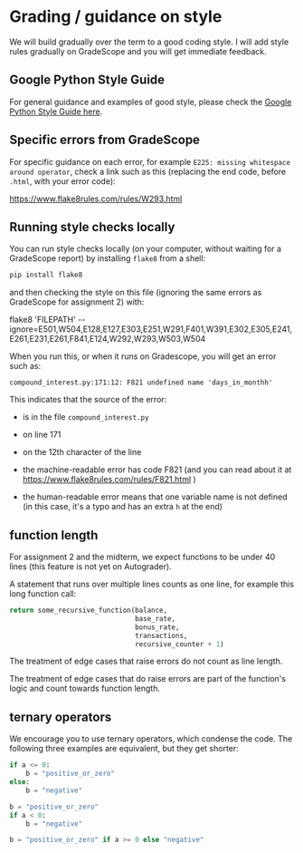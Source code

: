 # Grading / guidance on style

We will build gradually over the term to a good coding style. I will add style rules gradually on GradeScope and you will get immediate feedback.

## Google Python Style Guide

For general guidance and examples of good style, please check the [Google Python Style
Guide here](https://google.github.io/styleguide/pyguide.html).

## Specific errors from GradeScope

For specific guidance on each error, for example `E225: missing whitespace around operator`, check a link such as this (replacing the end code, before `.html`, with your error code):

https://www.flake8rules.com/rules/W293.html

## Running style checks locally

You can run style checks locally (on your computer, without waiting
for a GradeScope report) by installing `flake8` from a shell:

```bash
pip install flake8
```

and then checking the style on this file (ignoring the same errors as GradeScope for assignment 2) with:

flake8 'FILEPATH' --ignore=E501,W504,E128,E127,E303,E251,W291,F401,W391,E302,E305,E241,E261,E231,E261,F841,E124,W292,W293,W503,W504

When you run this, or when it runs on Gradescope, you will get an error such as:

```
compound_interest.py:171:12: F821 undefined name 'days_in_monthh'
```

This indicates that the source of the error:

- is in the file `compound_interest.py`

- on line 171

- on the 12th character of the line

- the machine-readable error has code F821 (and you can read about it at    https://www.flake8rules.com/rules/F821.html )

- the human-readable error means that one variable name is not defined (in this case, it's a typo and has an extra `h` at the end)

## function length

For assignment 2 and the midterm, we expect functions to be under 40 lines (this feature is not yet on Autograder).

A statement that runs over multiple lines counts as one line, for example this long function call:

```python
return some_recursive_function(balance,
                               base_rate,
                               bonus_rate,
                               transactions,
                               recursive_counter + 1)
```

The treatment of edge cases that raise errors do not count as line length.

The treatment of edge cases that do raise errors are part of the function's logic and count towards function length.

## ternary operators

We encourage you to use ternary operators, which condense the code. The following three examples are equivalent, but they get shorter:

```python
if a <= 0:
    b = "positive_or_zero"
else:
    b = "negative"
```

```python
b = "positive_or_zero"
if a < 0:
    b = "negative"
```

```python
b = "positive_or_zero" if a >= 0 else "negative"
```

